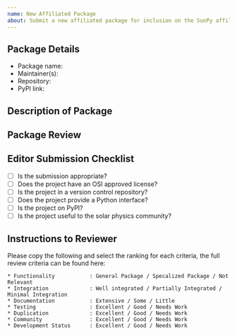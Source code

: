 ```yaml
---
name: New Affiliated Package
about: Submit a new affiliated package for inclusion on the SunPy affiliated package list
---
```


## Package Details

- Package name:
- Maintainer(s):
- Repository:
- PyPI link:

## Description of Package


<!-- You do not need to edit below this comment !-->

## Package Review

## Editor Submission Checklist

- [ ] Is the submission appropriate?
- [ ] Does the project have an OSI approved license?
- [ ] Is the project in a version control repository?
- [ ] Does the project provide a Python interface?
- [ ] Is the project on PyPI?
- [ ] Is the project useful to the solar physics community?

## Instructions to Reviewer

Please copy the following and select the ranking for each criteria, the full review criteria can be found here: 

```
* Functionality           : General Package / Specalized Package / Not Relevant
* Integration             : Well integrated / Partially Integrated / Minimal Integration
* Documentation           : Extensive / Some / Little
* Testing                 : Excellent / Good / Needs Work
* Duplication             : Excellent / Good / Needs Work
* Community               : Excellent / Good / Needs Work
* Development Status      : Excellent / Good / Needs Work
```
